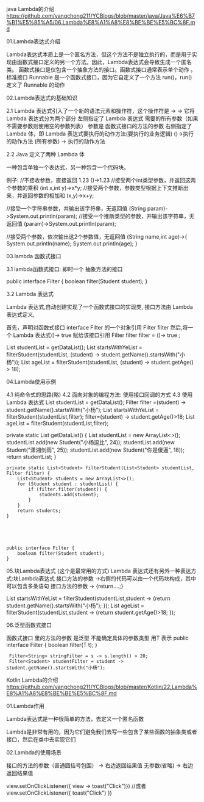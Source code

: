 
java Lambda的介绍
https://github.com/yangchong211/YCBlogs/blob/master/java/Java%E6%B7%B1%E5%85%A5/06.Lambda%E8%A1%A8%E8%BE%BE%E5%BC%8F.md


01.Lambda表达式介绍

Lambda表达式本质上是一个匿名方法，但这个方法不是独立执行的，而是用于实现由函数式接口定义的另一个方法。因此，Lambda表达式会导致生成一个匿名类。
函数式接口是仅包含一个抽象方法的接口。函数式接口通常表示单个动作 。
标准接口 Runnable 是一个函数式接口，因为它自定义了一个方法 run()，run() 定义了 Runnable 的动作



02.Lambda表达式的基础知识

2.1 Lambda 表达式引入了一个新的语法元素和操作符，这个操作符是 ->
-> 它将 Lambda 表达式分为两个部分
左侧指定了 Lambda 表达式 需要的所有参数（如果不需要参数则使用空的参数列表） 参数是 函数式接口的方法的参数
右侧指定了 Lambda 体，即 Lambda 表达式要执行的动作方法(要执行的业务逻辑)
        ()->执行的动作方法
      (所有参数)  ->   执行的动作方法

2.2  Java 定义了两种 Lambda 体

一种包含单独一个表达式，另一种包含一个代码块。

例子:
//不接收参数，直接返回 1.23
()->1.23
//接受两个int类型参数，并返回这两个参数的乘积
(int x,int y)->x*y;
//接受两个参数，参数类型根据上下文推断出来，并返回参数的相加和
(x,y)->x+y;

//接受一个字符串参数，并输出该字符串，无返回值
(String param)->System.out.println(param);
//接受一个推断类型的参数，并输出该字符串，无返回值
(param)->System.out.println(param);

//接受两个参数，依次输出这2个参数值，无返回值
(String name,int age)->{ System.out.println(name); System.out.println(age); }




03.lambda 函数式接口

 3.1  lambda函数式接口: 即时一个   抽象方法的接口

public interface Filter {
    boolean filter(Student student);
}


3.2  Lambda 表达式

Lambda 表达式,自动创建实现了一个函数式接口的实现类, 接口方法由 Lambda 表达式定义,

首先，声明对函数式接口 interface Filter 的一个对象引用
  Filter filter
然后,将一个 Lambda 表达式()-> true 赋给该接口引用 Filter filter
  filter = ()-> true ;


List<Student> studentList = getDataList();
    List<Student> startsWithYeList = filterStudent(studentList, (student) -> student.getName().startsWith("小杨"));
    List<Student> ageList = filterStudent(studentList, (student) -> student.getAge() > 18);


04.Lambda使用示例

4.1 纯命令式的思路(略)
4.2 面向对象的编程方法: 使用接口回调的方式
4.3 使用 Lambda 表达式
        List<Student> studentList = getDataList();
         Filter filter =(student) -> student.getName().startsWith("小杨");
         List<Student> startsWithYeList = filterStudent(studentList,filter);
              filter=(student) -> student.getAge()>18;
         List<Student> ageList =  filterStudent(studentList,filter);



private static List<Student> getDataList() {
        List<Student> studentList = new ArrayList<>();
        studentList.add(new Student("小杨逗比", 24));
        studentList.add(new Student("潇湘剑雨", 25));
        studentList.add(new Student("你是傻逼", 18));
        return studentList;
    }



    private static List<Student> filterStudent(List<Student> studentList, Filter filter) {
        List<Student> students = new ArrayList<>();
        for (Student student : studentList) {
            if (filter.filter(student)) {
                students.add(student);
            }
        }
        return students;
    }





    public interface Filter {
        boolean filter(Student student);
    }





05.块Lambda表达式  (这个是最常用的方式)
Lambda 表达式还有另外一种表达方式:块Lambda表达式
        接口方法的参数  ->右侧的代码可以由一个代码块构成，其中可以包含多条语句
        接口方法的参数   ->  {return....;}

   List<Student> startsWithYeList = filterStudent(studentList,student -> {return student.getName().startsWith("小杨"); });
   List<Student> ageList =  filterStudent(studentList,student -> {return student.getAge()>18; });



06.泛型函数式接口

 函数式接口 里的方法的参数 是泛型  不能确定具体的参数类型 用T 表示
   public interface Filter<T> {
       boolean filter(T t);
   }

     Filter<String> stringFilter = s -> s.length() > 20;
     Filter<Student> studentFilter = student -> student.getName().startsWith("小杨");











Kotlin  Lambda的介绍
https://github.com/yangchong211/YCBlogs/blob/master/Kotlin/22.Lambda%E8%A1%A8%E8%BE%BE%E5%BC%8F.md



01.Lambda作用

Lambda表达式是一种很简单的方法，去定义一个匿名函数

Lambda是非常有用的，因为它们避免我们去写一些包含了某些函数的抽象类或者接口，然后在类中去实现它们





02.Lambda的使用场景

  接口的方法的参数（普通圆括号包围） -> 右边返回结果值
  无参数(省略)   -> 右边返回结果值

view.setOnClickListener({ view -> toast("Click")})
//或者
view.setOnClickListener({ toast("Click") })



























